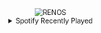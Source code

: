 <div align="center">
<picture>
    <source media="(prefers-color-scheme: dark)" srcset="https://i.ibb.co/7v6d6Sw/output-gif.gif">
    <source media="(prefers-color-scheme: light)" srcset="https://i.ibb.co/7v6d6Sw/output-gif.gif">
    <img alt="RENOS" src="https://i.ibb.co/7v6d6Sw/output-gif.gif">
</picture>
<details>
<summary>Spotify Recently Played</summary>
<img src="https://spotify-recently-played-readme.vercel.app/api?user=31d6d6zerc5ct6kck32na2ozsqf4&unique=1&width=400" alt="Spotify" />
</details>
</div>

<!-- Image deletion URL: https://ibb.co/H7kfkKW/9a62aa40b0b6c3ca2e284f7c0b55479d -->